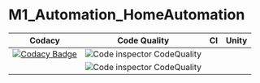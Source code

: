 # M1_Automation_HomeAutomation

Codacy | Code Quality | CI | Unity
------|----------|-------|--------------
|[![Codacy Badge](https://app.codacy.com/project/badge/Grade/726f23d8d35c459a815c3cb06358f318)](https://www.codacy.com/gh/Meganthi/M1_Automation_HomeAutomation/dashboard?utm_source=github.com&amp;utm_medium=referral&amp;utm_content=Meganthi/M1_Automation_HomeAutomation&amp;utm_campaign=Badge_Grade)| ![Code inspector CodeQuality](https://api.codiga.io/project/29938/score/svg)
||![Code inspector CodeQuality](https://api.codiga.io/project/29938/status/svg)




